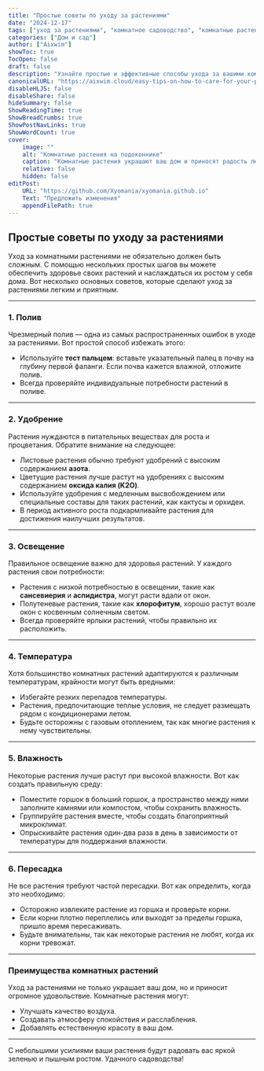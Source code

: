```yaml
---
title: "Простые советы по уходу за растениями"
date: "2024-12-17"
tags: ["уход за растениями", "комнатное садоводство", "комнатные растения", "советы по садоводству"]
categories: ["Дом и сад"]
author: ["Aixwim"]
showToc: true
TocOpen: false
draft: false
description: "Узнайте простые и эффективные способы ухода за вашими комнатными растениями, чтобы они оставались здоровыми и радовали вас круглый год."
canonicalURL: "https://aixwim.cloud/easy-tips-on-how-to-care-for-your-plants"
disableHLJS: false
disableShare: false
hideSummary: false
ShowReadingTime: true
ShowBreadCrumbs: true
ShowPostNavLinks: true
ShowWordCount: true
cover:
    image: ""
    alt: "Комнатные растения на подоконнике"
    caption: "Комнатные растения украшают ваш дом и приносят радость любому садоводу."
    relative: false
    hidden: false
editPost:
    URL: "https://github.com/Xyomania/xyomania.github.io"
    Text: "Предложить изменения"
    appendFilePath: true
---
```


## Простые советы по уходу за растениями  

Уход за комнатными растениями не обязательно должен быть сложным. С помощью нескольких простых шагов вы можете обеспечить здоровье своих растений и наслаждаться их ростом у себя дома. Вот несколько основных советов, которые сделают уход за растениями легким и приятным.  

---

### 1. **Полив**  
Чрезмерный полив — одна из самых распространенных ошибок в уходе за растениями. Вот простой способ избежать этого:  
- Используйте **тест пальцем**: вставьте указательный палец в почву на глубину первой фаланги. Если почва кажется влажной, отложите полив.  
- Всегда проверяйте индивидуальные потребности растений в поливе.  

---

### 2. **Удобрение**  
Растения нуждаются в питательных веществах для роста и процветания. Обратите внимание на следующее:  
- Листовые растения обычно требуют удобрений с высоким содержанием **азота**.  
- Цветущие растения лучше растут на удобрениях с высоким содержанием **оксида калия (K2O)**.  
- Используйте удобрения с медленным высвобождением или специальные составы для таких растений, как кактусы и орхидеи.  
- В период активного роста подкармливайте растения для достижения наилучших результатов.  

---

### 3. **Освещение**  
Правильное освещение важно для здоровья растений. У каждого растения свои потребности:  
- Растения с низкой потребностью в освещении, такие как **сансевиерия** и **аспидистра**, могут расти вдали от окон.  
- Полутеневые растения, такие как **хлорофитум**, хорошо растут возле окон с косвенным солнечным светом.  
- Всегда проверяйте ярлыки растений, чтобы правильно их расположить.  

---

### 4. **Температура**  
Хотя большинство комнатных растений адаптируются к различным температурам, крайности могут быть вредными:  
- Избегайте резких перепадов температуры.  
- Растения, предпочитающие теплые условия, не следует размещать рядом с кондиционерами летом.  
- Будьте осторожны с газовым отоплением, так как многие растения к нему чувствительны.  

---

### 5. **Влажность**  
Некоторые растения лучше растут при высокой влажности. Вот как создать правильную среду:  
- Поместите горшок в больший горшок, а пространство между ними заполните камнями или компостом, чтобы сохранить влажность.  
- Группируйте растения вместе, чтобы создать благоприятный микроклимат.  
- Опрыскивайте растения один-два раза в день в зависимости от температуры для поддержания влажности.  

---

### 6. **Пересадка**  
Не все растения требуют частой пересадки. Вот как определить, когда это необходимо:  
- Осторожно извлеките растение из горшка и проверьте корни.  
- Если корни плотно переплелись или выходят за пределы горшка, пришло время пересаживать.  
- Будьте внимательны, так как некоторые растения не любят, когда их корни тревожат.  

---

### Преимущества комнатных растений  

Уход за растениями не только украшает ваш дом, но и приносит огромное удовольствие. Комнатные растения могут:  
- Улучшать качество воздуха.  
- Создавать атмосферу спокойствия и расслабления.  
- Добавлять естественную красоту в ваш дом.  

---

С небольшими усилиями ваши растения будут радовать вас яркой зеленью и пышным ростом. Удачного садоводства!  
